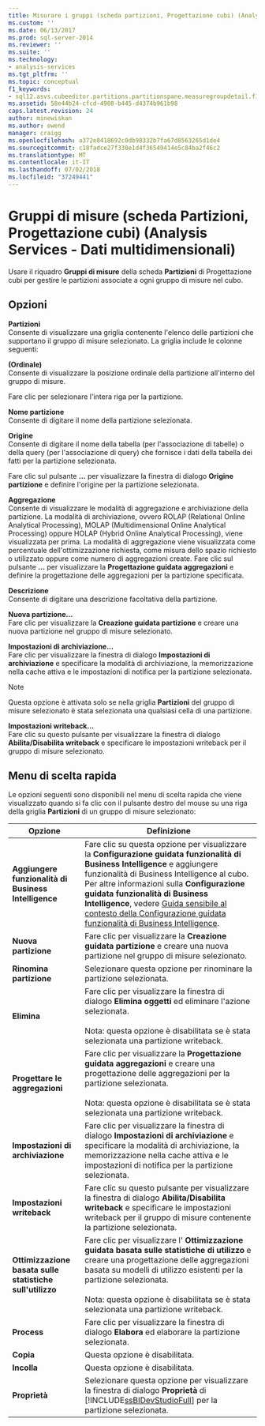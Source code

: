 ```yaml
---
title: Misurare i gruppi (scheda partizioni, Progettazione cubi) (Analysis Services - dati multidimensionali) | Microsoft Docs
ms.custom: ''
ms.date: 06/13/2017
ms.prod: sql-server-2014
ms.reviewer: ''
ms.suite: ''
ms.technology:
- analysis-services
ms.tgt_pltfrm: ''
ms.topic: conceptual
f1_keywords:
- sql12.asvs.cubeeditor.partitions.partitionspane.measuregroupdetail.f1
ms.assetid: 58e44b24-cfcd-4908-b445-d4374b961b98
caps.latest.revision: 24
author: minewiskan
ms.author: owend
manager: craigg
ms.openlocfilehash: a372e8418692c0db98332b7fa67d8563265d1de4
ms.sourcegitcommit: c18fadce27f330e1d4f36549414e5c84ba2f46c2
ms.translationtype: MT
ms.contentlocale: it-IT
ms.lasthandoff: 07/02/2018
ms.locfileid: "37249441"
---
```

# <a name="measure-groups-partitions-tab-cube-designer-analysis-services---multidimensional-data"></a>Gruppi di misure (scheda Partizioni, Progettazione cubi) (Analysis Services - Dati multidimensionali)
  Usare il riquadro **Gruppi di misure** della scheda **Partizioni** di Progettazione cubi per gestire le partizioni associate a ogni gruppo di misure nel cubo.  
  
## <a name="options"></a>Opzioni  
 **Partizioni**  
 Consente di visualizzare una griglia contenente l'elenco delle partizioni che supportano il gruppo di misure selezionato. La griglia include le colonne seguenti:  
  
 **(Ordinale)**  
 Consente di visualizzare la posizione ordinale della partizione all'interno del gruppo di misure.  
  
 Fare clic per selezionare l'intera riga per la partizione.  
  
 **Nome partizione**  
 Consente di digitare il nome della partizione selezionata.  
  
 **Origine**  
 Consente di digitare il nome della tabella (per l'associazione di tabelle) o della query (per l'associazione di query) che fornisce i dati della tabella dei fatti per la partizione selezionata.  
  
 Fare clic sul pulsante **...** per visualizzare la finestra di dialogo **Origine partizione** e definire l'origine per la partizione selezionata.  
  
 **Aggregazione**  
 Consente di visualizzare le modalità di aggregazione e archiviazione della partizione. La modalità di archiviazione, ovvero ROLAP (Relational Online Analytical Processing), MOLAP (Multidimensional Online Analytical Processing) oppure HOLAP (Hybrid Online Analytical Processing), viene visualizzata per prima. La modalità di aggregazione viene visualizzata come percentuale dell'ottimizzazione richiesta, come misura dello spazio richiesto o utilizzato oppure come numero di aggregazioni create. Fare clic sul pulsante **...** per visualizzare la **Progettazione guidata aggregazioni** e definire la progettazione delle aggregazioni per la partizione specificata.  
  
 **Descrizione**  
 Consente di digitare una descrizione facoltativa della partizione.  
  
 **Nuova partizione...**  
 Fare clic per visualizzare la **Creazione guidata partizione** e creare una nuova partizione nel gruppo di misure selezionato.  
  
 **Impostazioni di archiviazione...**  
 Fare clic per visualizzare la finestra di dialogo **Impostazioni di archiviazione** e specificare la modalità di archiviazione, la memorizzazione nella cache attiva e le impostazioni di notifica per la partizione selezionata.  
  
> [!NOTE]  
>  Questa opzione è attivata solo se nella griglia **Partizioni** del gruppo di misure selezionato è stata selezionata una qualsiasi cella di una partizione.  
  
 **Impostazioni writeback...**  
 Fare clic su questo pulsante per visualizzare la finestra di dialogo **Abilita/Disabilita writeback** e specificare le impostazioni writeback per il gruppo di misure selezionato.  
  
## <a name="context-menu"></a>Menu di scelta rapida  
 Le opzioni seguenti sono disponibili nel menu di scelta rapida che viene visualizzato quando si fa clic con il pulsante destro del mouse su una riga della griglia **Partizioni** di un gruppo di misure selezionato:  
  
|Opzione|Definizione|  
|------------|----------------|  
|**Aggiungere funzionalità di Business Intelligence**|Fare clic su questa opzione per visualizzare la **Configurazione guidata funzionalità di Business Intelligence** e aggiungere funzionalità di Business Intelligence al cubo. Per altre informazioni sulla **Configurazione guidata funzionalità di Business Intelligence**, vedere [Guida sensibile al contesto della Configurazione guidata funzionalità di Business Intelligence](business-intelligence-wizard-f1-help.md).|  
|**Nuova partizione**|Fare clic per visualizzare la **Creazione guidata partizione** e creare una nuova partizione nel gruppo di misure selezionato.|  
|**Rinomina partizione**|Selezionare questa opzione per rinominare la partizione selezionata.|  
|**Elimina**|Fare clic per visualizzare la finestra di dialogo **Elimina oggetti** ed eliminare l'azione selezionata.<br /><br /> Nota: questa opzione è disabilitata se è stata selezionata una partizione writeback.|  
|**Progettare le aggregazioni**|Fare clic per visualizzare la **Progettazione guidata aggregazioni** e creare una progettazione delle aggregazioni per la partizione selezionata.<br /><br /> Nota: questa opzione è disabilitata se è stata selezionata una partizione writeback.|  
|**Impostazioni di archiviazione**|Fare clic per visualizzare la finestra di dialogo **Impostazioni di archiviazione** e specificare la modalità di archiviazione, la memorizzazione nella cache attiva e le impostazioni di notifica per la partizione selezionata.|  
|**Impostazioni writeback**|Fare clic su questo pulsante per visualizzare la finestra di dialogo **Abilita/Disabilita writeback** e specificare le impostazioni writeback per il gruppo di misure contenente la partizione selezionata.|  
|**Ottimizzazione basata sulle statistiche sull'utilizzo**|Fare clic per visualizzare l' **Ottimizzazione guidata basata sulle statistiche di utilizzo** e creare una progettazione delle aggregazioni basata su modelli di utilizzo esistenti per la partizione selezionata.<br /><br /> Nota: questa opzione è disabilitata se è stata selezionata una partizione writeback.|  
|**Process**|Fare clic per visualizzare la finestra di dialogo **Elabora** ed elaborare la partizione selezionata.|  
|**Copia**|Questa opzione è disabilitata.|  
|**Incolla**|Questa opzione è disabilitata.|  
|**Proprietà**|Selezionare questa opzione per visualizzare la finestra di dialogo **Proprietà** di [!INCLUDE[ssBIDevStudioFull](../includes/ssbidevstudiofull-md.md)] per la partizione selezionata.|  
  
  

